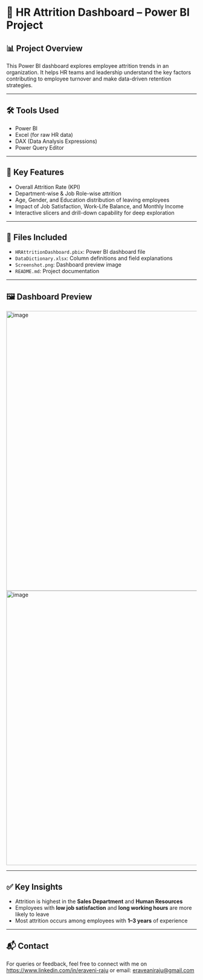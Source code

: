 # 👥 HR Attrition Dashboard – Power BI Project

## 📊 Project Overview
This Power BI dashboard explores employee attrition trends in an organization. It helps HR teams and leadership understand the key factors contributing to employee turnover and make data-driven retention strategies.

---

## 🛠 Tools Used
- Power BI
- Excel (for raw HR data)
- DAX (Data Analysis Expressions)
- Power Query Editor

---

## 📌 Key Features
- Overall Attrition Rate (KPI)
- Department-wise & Job Role-wise attrition
- Age, Gender, and Education distribution of leaving employees
- Impact of Job Satisfaction, Work-Life Balance, and Monthly Income
- Interactive slicers and drill-down capability for deep exploration

---

## 📁 Files Included
- `HRAttritionDashboard.pbix`: Power BI dashboard file
- `DataDictionary.xlsx`: Column definitions and field explanations
- `Screenshot.png`: Dashboard preview image
- `README.md`: Project documentation

---

## 🖼 Dashboard Preview
<img width="1342" height="739" alt="image" src="https://github.com/user-attachments/assets/47d753cf-eae1-4cd3-803f-2dc0d838cd9c" />
<img width="1292" height="725" alt="image" src="https://github.com/user-attachments/assets/3a6793b3-941a-4d2c-926e-c31c483c7ac9" />


---

## ✅ Key Insights
- Attrition is highest in the **Sales Department** and **Human Resources**
- Employees with **low job satisfaction** and **long working hours** are more likely to leave
- Most attrition occurs among employees with **1–3 years** of experience

---

## 📬 Contact
For queries or feedback, feel free to connect with me on https://www.linkedin.com/in/eraveni-raju or email: eraveaniraju@gmail.com

